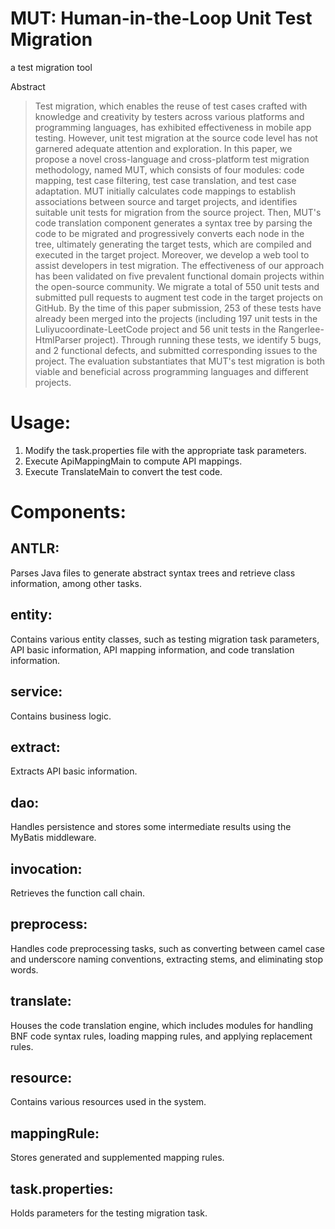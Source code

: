 # MUT: Human-in-the-Loop Unit Test Migration

a test migration tool

Abstract
> Test migration, which enables the reuse of test cases crafted with knowledge and creativity by testers across various platforms and programming languages, has exhibited effectiveness in mobile app testing. However, unit test migration at the source code level has not garnered adequate attention and exploration. In this paper, we propose a novel cross-language and cross-platform test migration methodology, named MUT, which consists of four modules: code mapping, test case filtering, test case translation, and test case adaptation. MUT initially calculates code mappings to establish associations between source and target projects, and identifies suitable unit tests for migration from the source project. Then, MUT's code translation component generates a syntax tree by parsing the code to be migrated and progressively converts each node in the tree, ultimately generating the target tests, which are compiled and executed in the target project. Moreover, we develop a web tool to assist developers in test migration. The effectiveness of our approach has been validated on five prevalent functional domain projects within the open-source community. We migrate a total of 550 unit tests and submitted pull requests to augment test code in the target projects on GitHub. By the time of this paper submission, 253 of these tests have already been merged into the projects (including 197 unit tests in the Luliyucoordinate-LeetCode project and 56 unit tests in the Rangerlee-HtmlParser project). Through running these tests, we identify 5 bugs, and 2 functional defects, and submitted corresponding issues to the project. The evaluation substantiates that MUT's test migration is both viable and beneficial across programming languages and different projects.

# Usage:
1. Modify the task.properties file with the appropriate task parameters.
2. Execute ApiMappingMain to compute API mappings.
3. Execute TranslateMain to convert the test code.

# Components:

## ANTLR:
Parses Java files to generate abstract syntax trees and retrieve class information, among other tasks.

## entity: 
Contains various entity classes, such as testing migration task parameters, API basic information, API mapping information, and code translation information.

## service:
Contains business logic.

## extract:
Extracts API basic information.

## dao: 
Handles persistence and stores some intermediate results using the MyBatis middleware.

## invocation:
Retrieves the function call chain.

## preprocess: 
Handles code preprocessing tasks, such as converting between camel case and underscore naming conventions, extracting stems, and eliminating stop words.

## translate: 
Houses the code translation engine, which includes modules for handling BNF code syntax rules, loading mapping rules, and applying replacement rules.

## resource:
Contains various resources used in the system.

## mappingRule:
Stores generated and supplemented mapping rules.

## task.properties:
Holds parameters for the testing migration task.


